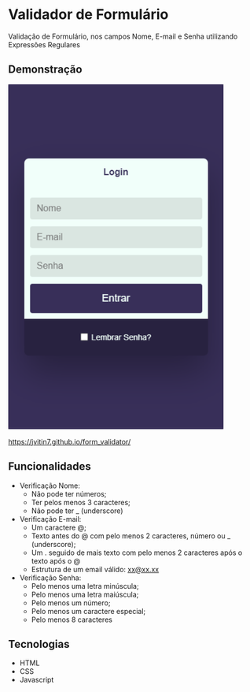 # Validador de Formulário

Validação de Formulário, nos campos Nome, E-mail e Senha utilizando Expressões Regulares


## Demonstração
<p><a href="https://jvitin7.github.io/form_validator/">
    <img height="700px" src="https://github.com/jvitin7/form_validator/blob/main/images/design.png">
</a></p>

https://jvitin7.github.io/form_validator/


## Funcionalidades

- Verificação Nome:
    - Não pode ter números;
    - Ter pelos menos 3 caracteres;
    - Não pode ter _ (underscore)
- Verificação E-mail:
    - Um caractere @;
    - Texto antes do @ com pelo menos 2 caracteres, número ou _ (underscore);
    - Um . seguido de mais texto com pelo menos 2 caracteres após o texto após o @
    - Estrutura de um email válido: xx@xx.xx
- Verificação Senha:
    - Pelo menos uma letra minúscula;
    - Pelo menos uma letra maiúscula;
    - Pelo menos um número;
    - Pelo menos um caractere especial;
    - Pelo menos 8 caracteres
    


## Tecnologias

- HTML
- CSS
- Javascript

